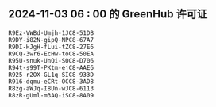 ## 2024-11-03 06 : 00 的 GreenHub 许可证
```
R9Ez-VWBd-Umjh-1JC8-51DB
R9DY-i82N-gipQ-NPC8-67A7
R9DI-HJgH-fLui-tZC8-27E6
R9CQ-3wr6-EcHw-toC8-50EA
R95U-snuk-UnQi-S0C8-D706
R94t-s99T-PKtm-ejC8-AAE6
R925-r2OX-GL1q-SIC8-933D
R916-dqmu-eCRt-OCC8-3AD8
R8zg-aWJq-I8Un-wJC8-6113
R8zR-gUml-m3AQ-iSC8-8A09
```
